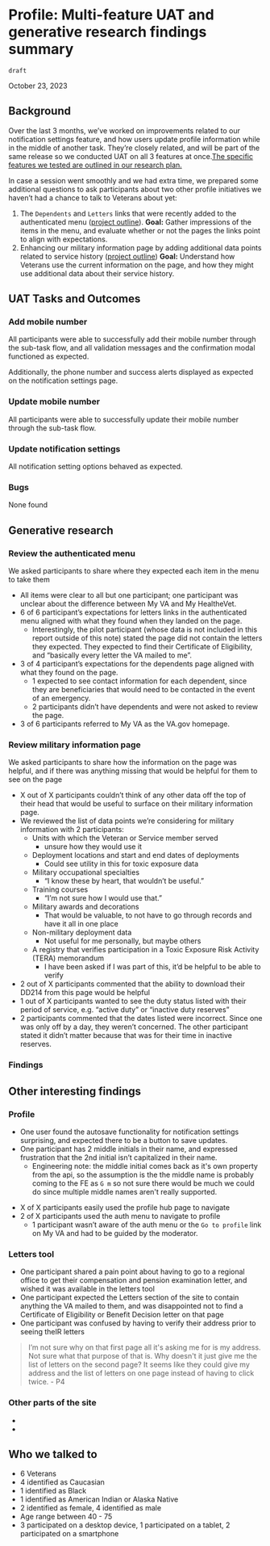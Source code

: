 # Profile: Multi-feature UAT and generative research findings summary

`draft`

October 23, 2023
## Background
Over the last 3 months, we’ve worked on improvements related to our notification settings feature, and how users update profile information while in the middle of another task. They’re closely related, and will be part of the same release so we conducted UAT on all 3 features at once.[The specific features we tested are outlined in our research plan.](https://github.com/department-of-veterans-affairs/va.gov-team/blob/master/products/identity-personalization/profile/Research/2023-10-UAT-edit-as-subtask-default-send-checkbox-ui/research-plan.md#features-to-be-tested)

In case a session went smoothly and we had extra time, we prepared some additional questions to ask participants about two other profile initiatives we haven’t had a chance to talk to Veterans about yet:
1. The `Dependents` and `Letters` links that were recently added to the authenticated menu ([project outline](https://github.com/department-of-veterans-affairs/va.gov-team/tree/master/products/identity-personalization/authenticated-menu#product-outline-authenticated-menu)).
   **Goal:** Gather impressions of the items in the menu, and evaluate whether or not the pages the links point to align with expectations.
2. Enhancing our military information page by adding additional data points related to service history ([project outline](https://github.com/department-of-veterans-affairs/va.gov-team/blob/master/products/identity-personalization/profile/military-information/2023-enhanced-military-information/README.md))
   **Goal:** Understand how Veterans use the current information on the page, and how they might use additional data about their service history.
## UAT Tasks and Outcomes
### Add mobile number
All participants were able to successfully add their mobile number through the sub-task flow, and all validation messages and the confirmation modal functioned as expected.

Additionally, the phone number and success alerts displayed as expected on the notification settings page.
### Update mobile number
All participants were able to successfully update their mobile number through the sub-task flow.
### Update notification settings 
All notification setting options behaved as expected.
### Bugs
None found

## Generative research
### Review the authenticated menu
We asked participants to share where they expected each item in the menu to take them   
- All items were clear to all but one participant; one participant was unclear about the difference between My VA and My HealtheVet.
- 6 of 6 participant’s expectations for letters links in the authenticated menu aligned with what they found when they landed on the page.  
  - Interestingly, the pilot participant (whose data is not included in this report outside of this note) stated the page did not contain the letters they expected. They expected to find their Certificate of Eligibility, and “basically every letter the VA mailed to me”.
- 3 of 4 participant’s expectations for the dependents page aligned with what they found on the page.
  - 1 expected to see contact information for each dependent, since they are beneficiaries that would need to be contacted in the event of an emergency.
  - 2 participants didn’t have dependents and were not asked to review the page.
- 3 of 6 participants referred to My VA as the VA.gov homepage.

### Review military information page 
We asked participants to share how the information on the page was helpful, and if there was anything missing that would be helpful for them to see on the page
- X out of X participants couldn’t think of any other data off the top of their head that would be useful to surface on their military information page. 
- We reviewed the list of data points we’re considering for military information with 2 participants:
  - Units with which the Veteran or Service member served
    - unsure how they would use it
  * Deployment locations and start and end dates of deployments 
    * Could see utility in this for toxic exposure data
  * Military occupational specialties 
    * “I know these by heart, that wouldn’t be useful.”
  * Training courses
    * “I’m not sure how I would use that.”
  * Military awards and decorations
    * That would be valuable, to not have to go through records and have it all in one place
  * Non-military deployment data
    * Not useful for me personally, but maybe others
  * A registry that verifies participation in a Toxic Exposure Risk Activity (TERA) memorandum 
    * I have been asked if I was part of this, it’d be helpful to be able to verify
- 2 out of X participants commented that the ability to download their DD214 from this page would be helpful
- 1 out of X participants wanted to see the duty status listed with their period of service, e.g. “active duty” or “inactive duty reserves”
- 2 participants commented that the dates listed were incorrect. Since one was only off by a day, they weren’t concerned. The other participant stated it didn’t matter because that was for their time in inactive reserves.
### Findings

## Other interesting findings

### Profile
* One user found the autosave functionality for notification settings surprising, and expected there to be a button to save updates.	
* One participant has 2 middle initials in their name, and expressed frustration that the 2nd initial isn’t capitalized in their name. 
  - Engineering note: the middle initial comes back as it's own property from the api, so the assumption is the the middle name is probably coming to the FE as `G m` so not sure there would be much we could do since multiple middle names aren't really supported.
- X of X participants easily used the profile hub page to navigate
- 2 of X participants used the auth menu to navigate to profile
  - 1 participant wasn’t aware of the auth menu or the `Go to profile` link on My VA and had to be guided by the moderator.
### Letters tool
- One participant shared a pain point about having to go to a regional office to get their compensation and pension examination letter, and wished it was available in the letters tool
- One participant expected the Letters section of the site to contain anything the VA mailed to them, and was disappointed not to find a Certificate of Eligibility or Benefit Decision letter on that page
- One participant was confused by having to verify their address prior to seeing theIR letters 

>  I’m not sure why on that first page all it's asking me for is my address. Not sure what that purpose of that is. Why doesn't it just give me the list of letters on the second page? It seems like they could give my address and the list of letters on one page instead of having to click twice. - P4
### Other parts of the site
* 
* 
## Who we talked to
* 6 Veterans
* 4 identified as Caucasian
* 1 identified as Black
* 1 identified as American Indian or Alaska Native
* 2 identified as female, 4 identified as male
* Age range between 40 - 75
* 3 participated on a desktop device, 1 participated on a tablet, 2 participated on a smartphone
